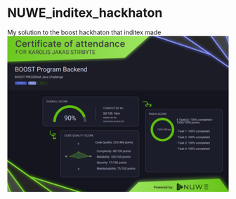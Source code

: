 # NUWE_inditex_hackhaton
My solution to the boost hackhaton that inditex made
![Preview](nuwe_certificate.png)
